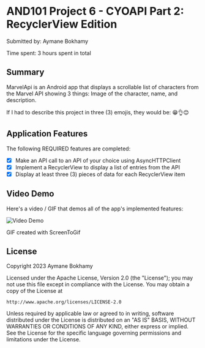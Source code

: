 # AND101 Project 6 - CYOAPI Part 2: RecyclerView Edition

Submitted by: Aymane Bokhamy

Time spent: 3 hours spent in total

## Summary

MarvelApi is an Android app that displays a scrollable list of characters from the Marvel API showing 3 things: Image of the character, name, and description. 

If I had to describe this project in three (3) emojis, they would be: 😁👌😊

## Application Features

The following REQUIRED features are completed:

- [x] Make an API call to an API of your choice using AsyncHTTPClient
- [x] Implement a RecyclerView to display a list of entries from the API
- [x] Display at least three (3) pieces of data for each RecyclerView item

## Video Demo

Here's a video / GIF that demos all of the app's implemented features:

<img src= https://i.imgur.com/GwbsMWJ.mp4 title='Video Demo' width='' alt='Video Demo' />

GIF created with ScreenToGif


## License

Copyright 2023 Aymane Bokhamy

Licensed under the Apache License, Version 2.0 (the "License");
you may not use this file except in compliance with the License.
You may obtain a copy of the License at

    http://www.apache.org/licenses/LICENSE-2.0

Unless required by applicable law or agreed to in writing, software
distributed under the License is distributed on an "AS IS" BASIS,
WITHOUT WARRANTIES OR CONDITIONS OF ANY KIND, either express or implied.
See the License for the specific language governing permissions and
limitations under the License.

